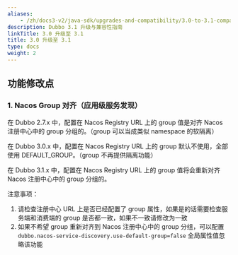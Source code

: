 ```yaml
---
aliases:
    - /zh/docs3-v2/java-sdk/upgrades-and-compatibility/3.0-to-3.1-compatibility-guide/
description: Dubbo 3.1 升级与兼容性指南
linkTitle: 3.0 升级至 3.1
title: 3.0 升级至 3.1
type: docs
weight: 2
---
```




## 功能修改点

### 1. Nacos Group 对齐（应用级服务发现）

在 Dubbo 2.7.x 中，配置在 Nacos Registry URL 上的 group 值是对齐 Nacos 注册中心中的 group 分组的。（group 可以当成类似 namespace 的软隔离）

在 Dubbo 3.0.x 中，配置在 Nacos Registry URL 上的 group 默认不使用，全部使用 DEFAULT_GROUP。（group 不再提供隔离功能）

在 Dubbo 3.1.x 中，配置在 Nacos Registry URL 上的 group 值将会重新对齐 Nacos 注册中心中的 group 分组的。

注意事项：

1. 请检查注册中心 URL 上是否已经配置了 group 属性，如果是的话需要检查服务端和消费端的 group 是否都一致，如果不一致请修改为一致
2. 如果不希望 group 重新对齐到 Nacos 注册中心中的 group 分组，可以配置 `dubbo.nacos-service-discovery.use-default-group=false` 全局属性值忽略该功能